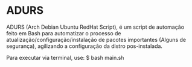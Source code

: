 # ADURS
ADURS (Arch Debian Ubuntu RedHat Script), é um script de automação feito em Bash para automatizar o processo de atualização/configuração/instalação de pacotes importantes (Alguns de segurança), agilizando a configuração da distro pos-instalada.

Para executar via terminal, use:
$ bash main.sh
